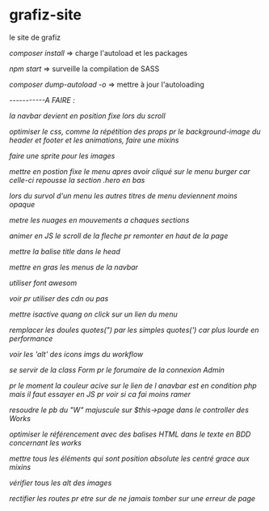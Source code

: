 # grafiz-site
le site de grafiz

*composer install* => charge l'autoload et les packages

*npm start* => surveille la compilation de SASS

*composer dump-autoload -o* => mettre à jour l'autoloading




*-----------A FAIRE :*

*la navbar devient en position fixe lors du scroll*

*optimiser le css, comme la répétition des props pr le background-image du header et footer et les animations, faire une mixins*

*faire une sprite pour les images*

*mettre en postion fixe le menu apres avoir cliqué sur le menu burger car celle-ci repousse la section .hero en bas*

*lors du survol d'un menu les autres titres de menu deviennent moins opaque*

*metre les nuages en mouvements a chaques sections*

*animer en JS le scroll de la fleche pr remonter en haut de la page*

*mettre la balise title dans le head*

*mettre en gras les menus de la navbar*

*utiliser font awesom*

*voir pr utiliser des cdn ou pas*

*mettre isactive quang on click sur un lien du menu*

*remplacer les doules quotes(") par les simples quotes(') car plus lourde en performance*

*voir les 'alt' des icons imgs du workflow*

*se servir de la class Form pr le forumaire de la connexion Admin*

*pr le moment la couleur acive sur le lien de l anavbar est en condition php mais il faut essayer en JS pr voir si ca fai moins ramer*

*resoudre le pb du "W" majuscule sur $this->page dans le controller des Works*

*optimiser le référencement avec des balises HTML dans le texte en BDD concernant les works*

*mettre tous les éléments qui sont position absolute les centré grace aux mixins*

*vérifier tous les alt des images*

*rectifier les routes pr etre sur de ne jamais tomber sur une erreur de page*